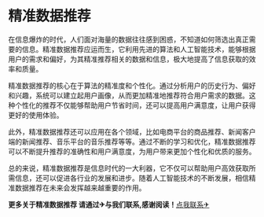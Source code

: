 # 精准数据推荐

在信息爆炸的时代，人们面对海量的数据往往感到困惑，不知道如何筛选出真正需要的信息。精准数据推荐应运而生，它利用先进的算法和人工智能技术，能够根据用户的需求和偏好，为其精准推荐相关的数据和信息，极大地提高了信息获取的效率和质量。

精准数据推荐的核心在于算法的精准度和个性化。通过分析用户的历史行为、偏好和兴趣，系统可以建立起用户画像，从而更加精准地推荐符合用户需求的数据。这种个性化的推荐不仅能够帮助用户节省时间，还可以提高用户满意度，让用户获得更好的使用体验。

此外，精准数据推荐还可以应用在各个领域，比如电商平台的商品推荐、新闻客户端的新闻推荐、音乐平台的音乐推荐等等。通过不断的学习和优化，精准数据推荐可以不断提升推荐的准确性和用户满意度，为用户带来更加个性化和优质的服务。

总的来说，精准数据推荐是信息时代的一大利器，它不仅可以帮助用户高效获取所需信息，还可以促进各行业的发展和进步。随着人工智能技术的不断发展，相信精准数据推荐在未来会发挥越来越重要的作用。

**更多关于精准数据推荐 请通过✈与我们联系,感谢阅读！**[点我联系✈](https://wiki.G208.com)